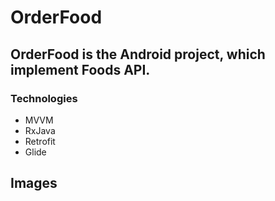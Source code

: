 # OrderFood

## OrderFood is the Android project, which implement Foods API.

### Technologies

* MVVM
* RxJava
* Retrofit
* Glide

## Images
